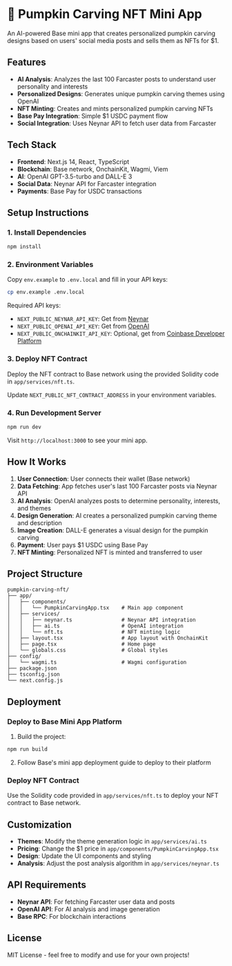 # 🎃 Pumpkin Carving NFT Mini App

An AI-powered Base mini app that creates personalized pumpkin carving designs based on users' social media posts and sells them as NFTs for $1.

## Features

- **AI Analysis**: Analyzes the last 100 Farcaster posts to understand user personality and interests
- **Personalized Designs**: Generates unique pumpkin carving themes using OpenAI
- **NFT Minting**: Creates and mints personalized pumpkin carving NFTs
- **Base Pay Integration**: Simple $1 USDC payment flow
- **Social Integration**: Uses Neynar API to fetch user data from Farcaster

## Tech Stack

- **Frontend**: Next.js 14, React, TypeScript
- **Blockchain**: Base network, OnchainKit, Wagmi, Viem
- **AI**: OpenAI GPT-3.5-turbo and DALL-E 3
- **Social Data**: Neynar API for Farcaster integration
- **Payments**: Base Pay for USDC transactions

## Setup Instructions

### 1. Install Dependencies

```bash
npm install
```

### 2. Environment Variables

Copy `env.example` to `.env.local` and fill in your API keys:

```bash
cp env.example .env.local
```

Required API keys:
- `NEXT_PUBLIC_NEYNAR_API_KEY`: Get from [Neynar](https://neynar.com/)
- `NEXT_PUBLIC_OPENAI_API_KEY`: Get from [OpenAI](https://openai.com/)
- `NEXT_PUBLIC_ONCHAINKIT_API_KEY`: Optional, get from [Coinbase Developer Platform](https://portal.cdp.coinbase.com/)

### 3. Deploy NFT Contract

Deploy the NFT contract to Base network using the provided Solidity code in `app/services/nft.ts`.

Update `NEXT_PUBLIC_NFT_CONTRACT_ADDRESS` in your environment variables.

### 4. Run Development Server

```bash
npm run dev
```

Visit `http://localhost:3000` to see your mini app.

## How It Works

1. **User Connection**: User connects their wallet (Base network)
2. **Data Fetching**: App fetches user's last 100 Farcaster posts via Neynar API
3. **AI Analysis**: OpenAI analyzes posts to determine personality, interests, and themes
4. **Design Generation**: AI creates a personalized pumpkin carving theme and description
5. **Image Creation**: DALL-E generates a visual design for the pumpkin carving
6. **Payment**: User pays $1 USDC using Base Pay
7. **NFT Minting**: Personalized NFT is minted and transferred to user

## Project Structure

```
pumpkin-carving-nft/
├── app/
│   ├── components/
│   │   └── PumpkinCarvingApp.tsx    # Main app component
│   ├── services/
│   │   ├── neynar.ts                # Neynar API integration
│   │   ├── ai.ts                    # OpenAI integration
│   │   └── nft.ts                   # NFT minting logic
│   ├── layout.tsx                   # App layout with OnchainKit
│   ├── page.tsx                     # Home page
│   └── globals.css                  # Global styles
├── config/
│   └── wagmi.ts                     # Wagmi configuration
├── package.json
├── tsconfig.json
└── next.config.js
```

## Deployment

### Deploy to Base Mini App Platform

1. Build the project:
```bash
npm run build
```

2. Follow Base's mini app deployment guide to deploy to their platform

### Deploy NFT Contract

Use the Solidity code provided in `app/services/nft.ts` to deploy your NFT contract to Base network.

## Customization

- **Themes**: Modify the theme generation logic in `app/services/ai.ts`
- **Pricing**: Change the $1 price in `app/components/PumpkinCarvingApp.tsx`
- **Design**: Update the UI components and styling
- **Analysis**: Adjust the post analysis algorithm in `app/services/neynar.ts`

## API Requirements

- **Neynar API**: For fetching Farcaster user data and posts
- **OpenAI API**: For AI analysis and image generation
- **Base RPC**: For blockchain interactions

## License

MIT License - feel free to modify and use for your own projects!

